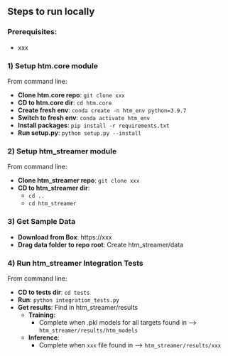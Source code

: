 ## Steps to run locally

### Prerequisites:
* xxx

### 1) Setup htm.core module
From command line:
* **Clone htm.core repo**: `git clone xxx`
* **CD to htm.core dir**: `cd htm.core`
* **Create fresh env**: `conda create -n htm_env python=3.9.7`
* **Switch to fresh env**: `conda activate htm_env`
* **Install packages**: `pip install -r requirements.txt`
* **Run setup.py**: `python setup.py --install`

### 2) Setup htm_streamer module
From command line:
* **Clone htm_streamer repo**: `git clone xxx`
* **CD to htm_streamer dir**:
  * `cd ..`
  * `cd htm_streamer`

### 3) Get Sample Data
* **Download from Box**: https://xxx
* **Drag data folder to repo root**: Create htm_streamer/data

### 4) Run htm_streamer Integration Tests
From command line:
* **CD to tests dir**: `cd tests`
* **Run**: `python integration_tests.py`
* **Get results**: Find in htm_streamer/results
  * **Training**:
    * Complete when .pkl models for all targets found in --> `htm_streamer/results/htm_models`
  * **Inference**:
    * Complete when `xxx` file found in --> `htm_streamer/results/xxx`